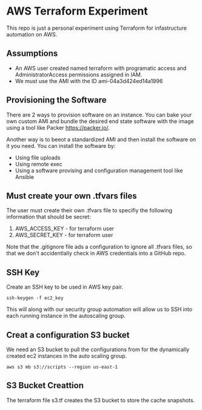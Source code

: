 # AWS Terraform Experiment
This repo is just a personal experiment using Terraform for infastructure 
automation on AWS.

## Assumptions
* An AWS user created named terraform with programatic access and AdministratorAccess permissions assigned in IAM.
* We must use the AMI with the ID ami-04a3d424ed14a1996

## Provisioning the Software
There are 2 ways to provision software on an instance. You can bake your own custom AMI
and bundle the desired end state software with the image using a tool like Packer https://packer.io/. 

Another way is to beeot a standardized AMI and then install the software on it you need. You can 
install the software by:
* Using file uploads
* Using remote exec 
* Using a software provising and configuration management tool like Ansible




## Must create your own .tfvars files
The user must create their own .tfvars file to specifiy the following information
that should be secret:
1. AWS_ACCESS_KEY - for terraform user
2. AWS_SECRET_KEY - for terraform user

Note that the .gitignore file ads a configuration to ignore all .tfvars files, so
that we don't accidentlally check in AWS credentials into a GitHub repo.


## SSH Key

Create an SSH key to be used in AWS key pair. 

`ssh-keygen -f ec2_key`

This will along with our security group automation will allow us 
to SSH into each running instance in the autoscaling group.

## Creat a configuration S3 bucket 
We need an S3 bucket to pull the configurations from for the dynamically created
ec2 instances in the auto scaling group.

`aws s3 mb s3://scripts --region us-east-1`


## S3 Bucket Creattion
The terraform file s3.tf creates the S3 bucket to store the cache snapshots.
